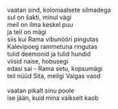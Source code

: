 vaatan sind, koloniaalsete silmadega<br/>
sul on šakti, minul vägi<br/> 
meil on ilma keskel puu<br/> 
ja teil on mägi<br/>
siis kui Rama vibunööri pingutas<br/>
Kalevipoeg rammetuna ringutas<br/>
tulid deemonid ja tulid hundid<br/>
viisid naise, hobusegi<br/>
edasi sai - Rama setu, kopsumägi<br/>
teil nüüd Sita, meilgi Valgas vaod<br/>
<br/>
vaatan pikalt sinu poole<br/>
ise jään, kuid mina vaikselt kaob<br/>
